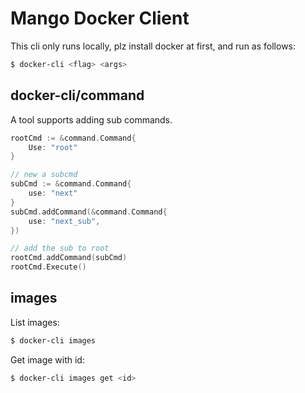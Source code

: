 # Mango Docker Client

This cli only runs locally, plz install docker at first, and run as follows:

```bash
$ docker-cli <flag> <args>
```

## docker-cli/command

A tool supports adding sub commands.
```go
rootCmd := &command.Command{
	Use: "root"
}

// new a subcmd
subCmd := &command.Command{
	use: "next"
}
subCmd.addCommand(&command.Command{
	use: "next_sub",
})

// add the sub to root
rootCmd.addCommand(subCmd)
rootCmd.Execute()
```

## images

List images:
```bash
$ docker-cli images
```

Get image with id:
```bash
$ docker-cli images get <id>
```


